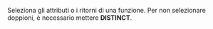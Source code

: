 Seleziona gli attributi o i ritorni di una funzione.
Per non selezionare doppioni, è necessario mettere **DISTINCT**.
